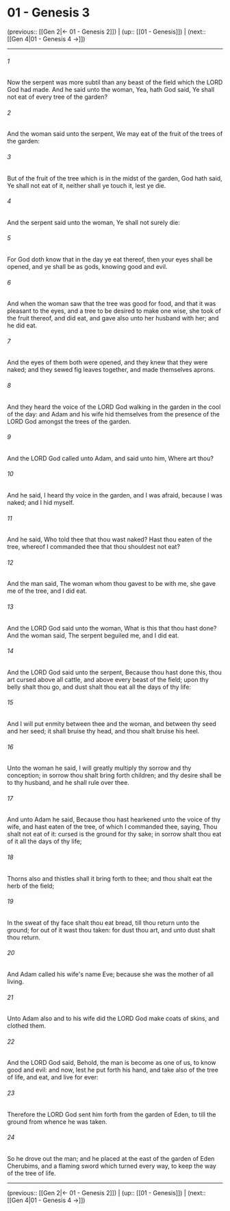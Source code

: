 # 01 - Genesis 3

(previous:: [[Gen 2|← 01 - Genesis 2]]) | (up:: [[01 - Genesis]]) | (next:: [[Gen 4|01 - Genesis 4 →]])

***


###### 1 
Now the serpent was more subtil than any beast of the field which the LORD God had made. And he said unto the woman, Yea, hath God said, Ye shall not eat of every tree of the garden? 

###### 2 
And the woman said unto the serpent, We may eat of the fruit of the trees of the garden: 

###### 3 
But of the fruit of the tree which is in the midst of the garden, God hath said, Ye shall not eat of it, neither shall ye touch it, lest ye die. 

###### 4 
And the serpent said unto the woman, Ye shall not surely die: 

###### 5 
For God doth know that in the day ye eat thereof, then your eyes shall be opened, and ye shall be as gods, knowing good and evil. 

###### 6 
And when the woman saw that the tree was good for food, and that it was pleasant to the eyes, and a tree to be desired to make one wise, she took of the fruit thereof, and did eat, and gave also unto her husband with her; and he did eat. 

###### 7 
And the eyes of them both were opened, and they knew that they were naked; and they sewed fig leaves together, and made themselves aprons. 

###### 8 
And they heard the voice of the LORD God walking in the garden in the cool of the day: and Adam and his wife hid themselves from the presence of the LORD God amongst the trees of the garden. 

###### 9 
And the LORD God called unto Adam, and said unto him, Where art thou? 

###### 10 
And he said, I heard thy voice in the garden, and I was afraid, because I was naked; and I hid myself. 

###### 11 
And he said, Who told thee that thou wast naked? Hast thou eaten of the tree, whereof I commanded thee that thou shouldest not eat? 

###### 12 
And the man said, The woman whom thou gavest to be with me, she gave me of the tree, and I did eat. 

###### 13 
And the LORD God said unto the woman, What is this that thou hast done? And the woman said, The serpent beguiled me, and I did eat. 

###### 14 
And the LORD God said unto the serpent, Because thou hast done this, thou art cursed above all cattle, and above every beast of the field; upon thy belly shalt thou go, and dust shalt thou eat all the days of thy life: 

###### 15 
And I will put enmity between thee and the woman, and between thy seed and her seed; it shall bruise thy head, and thou shalt bruise his heel. 

###### 16 
Unto the woman he said, I will greatly multiply thy sorrow and thy conception; in sorrow thou shalt bring forth children; and thy desire shall be to thy husband, and he shall rule over thee. 

###### 17 
And unto Adam he said, Because thou hast hearkened unto the voice of thy wife, and hast eaten of the tree, of which I commanded thee, saying, Thou shalt not eat of it: cursed is the ground for thy sake; in sorrow shalt thou eat of it all the days of thy life; 

###### 18 
Thorns also and thistles shall it bring forth to thee; and thou shalt eat the herb of the field; 

###### 19 
In the sweat of thy face shalt thou eat bread, till thou return unto the ground; for out of it wast thou taken: for dust thou art, and unto dust shalt thou return. 

###### 20 
And Adam called his wife's name Eve; because she was the mother of all living. 

###### 21 
Unto Adam also and to his wife did the LORD God make coats of skins, and clothed them. 

###### 22 
And the LORD God said, Behold, the man is become as one of us, to know good and evil: and now, lest he put forth his hand, and take also of the tree of life, and eat, and live for ever: 

###### 23 
Therefore the LORD God sent him forth from the garden of Eden, to till the ground from whence he was taken. 

###### 24 
So he drove out the man; and he placed at the east of the garden of Eden Cherubims, and a flaming sword which turned every way, to keep the way of the tree of life.

***

(previous:: [[Gen 2|← 01 - Genesis 2]]) | (up:: [[01 - Genesis]]) | (next:: [[Gen 4|01 - Genesis 4 →]])
